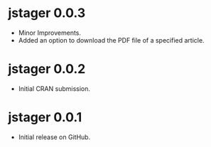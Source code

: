 # jstager 0.0.3

* Minor Improvements.
* Added an option to download the PDF file of a specified article.

# jstager 0.0.2

* Initial CRAN submission.

# jstager 0.0.1

* Initial release on GitHub.
